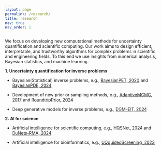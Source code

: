 ```yaml
---
layout: page
permalink: /research/
title: research
nav: true
nav_order: 1
---
```


We focus on developing new computational methods for uncertainty quantification and scientific computing. Our work aims to design efficient, interpretable, and trustworthy algorithms for complex problems in scientific and engineering fields. To this end we use insights from numerical analysis, Bayesian statistics, and machine learning.

**1. Uncertainty quantification for inverse problems**

- Bayesian(Statistical) inverse problems, e.g., [BayesianPET, 2020](https://iopscience.iop.org/article/10.1088/1361-6420/aac287) and [BayesianPDE, 2024](https://www.sciencedirect.com/science/article/pii/S0021999124002195)

- Development of new prior or sampling methods, e.g., [AdaptiveMCMC, 2017](https://epubs.siam.org/doi/abs/10.1137/16M1082950) and [RoundtripPrior, 2024](https://doi.org/10.1016/j.csda.2024.107930)

- Deep generative models for inverse problems, e.g., [DGM-EIT, 2024](https://doi.org/10.1515/jiip-2023-0037)


**2. AI for science**

- Artificial intelligence for scientific computing, e.g., [HQSNet, 2024](https://doi.org/10.1007/s10915-023-02439-4) and [DuNets-RMA, 2024](http://iopscience.iop.org/article/10.1088/1361-6420/ad35e3)

- Artificial intelligence for bioinformatics, e.g., [UQguidedScreening, 2023](https://doi.org/10.1021/acs.jcim.3c01241)


